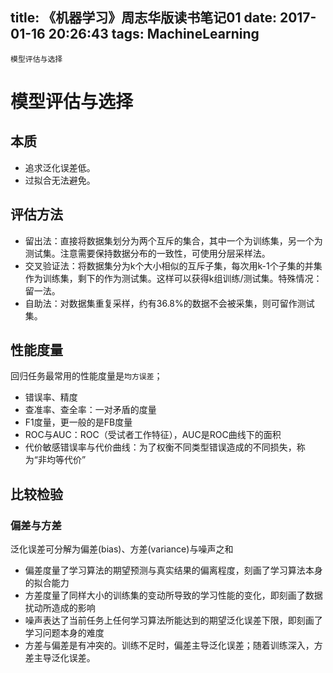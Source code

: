 title: 《机器学习》周志华版读书笔记01
date: 2017-01-16 20:26:43
tags: MachineLearning
---

```
模型评估与选择
```
<!-- more -->
# 模型评估与选择

## 本质
* 追求泛化误差低。
* 过拟合无法避免。

## 评估方法
* 留出法：直接将数据集划分为两个互斥的集合，其中一个为训练集，另一个为测试集。注意需要保持数据分布的一致性，可使用分层采样法。
* 交叉验证法：将数据集分为k个大小相似的互斥子集，每次用k-1个子集的并集作为训练集，剩下的作为测试集。这样可以获得k组训练/测试集。特殊情况：留一法。
* 自助法：对数据集重复采样，约有36.8%的数据不会被采集，则可留作测试集。

## 性能度量
回归任务最常用的性能度量是`均方误差`；
* 错误率、精度
* 查准率、查全率：一对矛盾的度量
* F1度量，更一般的是FB度量
* ROC与AUC：ROC（受试者工作特征），AUC是ROC曲线下的面积
* 代价敏感错误率与代价曲线：为了权衡不同类型错误造成的不同损失，称为“非均等代价”

## 比较检验

### 偏差与方差
泛化误差可分解为偏差(bias)、方差(variance)与噪声之和
* 偏差度量了学习算法的期望预测与真实结果的偏离程度，刻画了学习算法本身的拟合能力
* 方差度量了同样大小的训练集的变动所导致的学习性能的变化，即刻画了数据扰动所造成的影响
* 噪声表达了当前任务上任何学习算法所能达到的期望泛化误差下限，即刻画了学习问题本身的难度
* 方差与偏差是有冲突的。训练不足时，偏差主导泛化误差；随着训练深入，方差主导泛化误差。